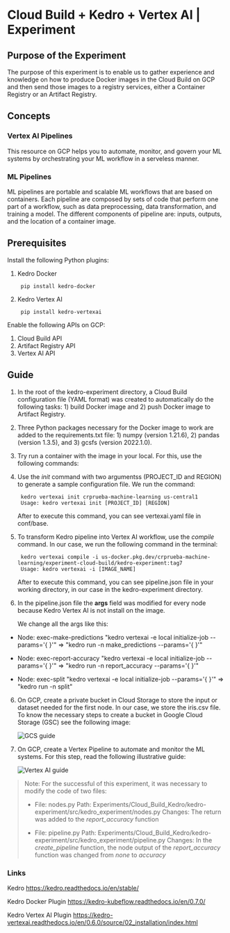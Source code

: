 # Cloud Build + Kedro + Vertex AI | Experiment

## Purpose of the Experiment

The purpose of this experiment is to enable us to gather experience and knowledge on how to produce Docker images in the Cloud Build on GCP and then send those images to a registry services, either a Container Registry or an Artifact Registry.

## Concepts

### Vertex AI Pipelines

This resource on GCP helps you to automate, monitor, and govern your ML systems by orchestrating your ML workflow in a serveless manner.

### ML Pipelines

ML pipelines are portable and scalable ML workflows that are based on containers. Each pipeline are composed by sets of code that perform one part of a workflow, such as data preprocessing, data transformation, and training a model. The different components of pipeline are: inputs, outputs, and the location of a container image.

## Prerequisites

Install the following Python plugins:

1. Kedro Docker

        pip install kedro-docker

2. Kedro Vertex AI

        pip install kedro-vertexai

Enable the following APIs on GCP:

1. Cloud Build API
2. Artifact Registry API
3. Vertex AI API

## Guide

1. In the root of the kedro-experiment directory, a Cloud Build configuration file (YAML format) was created to automatically do the following tasks: 1) build Docker image and 2) push Docker image to Artifact Registry.

2. Three Python packages necessary for the Docker image to work are added to the requirements.txt file: 1) numpy (version 1.21.6), 2) pandas (version 1.3.5), and 3) gcsfs (version 2022.1.0).

3. Try run a container with the image in your local. For this, use the following commands:



3. Use the *init* command with two argumentss (PROJECT_ID and REGION) to generate a sample configuration file. We run the command:

        kedro vertexai init crprueba-machine-learning us-central1
        Usage: kedro vertexai init [PROJECT_ID] [REGION]

    After to execute this command, you can see vertexai.yaml file in conf/base.

4. To transform Kedro pipeline into Vertex AI workflow, use the *compile* command. In our case, we run the following command in the terminal:

        kedro vertexai compile -i us-docker.pkg.dev/crprueba-machine-learning/experiment-cloud-build/kedro-experiment:tag7
        Usage: kedro vertexai -i [IMAGE_NAME]

    After to execute this command, you can see pipeline.json file in your working directory, in our case in the kedro-experiment directory.

5. In the pipeline.json file the **args** field was modified for every node because Kedro Vertex AI is not install on the image.

    We change all the args like this:

- Node: exec-make-predictions
"kedro vertexai -e local initialize-job --params='{ }'" => "kedro run -n make_predictions --params='{ }'"

- Node: exec-report-accuracy
"kedro vertexai -e local initialize-job --params='{ }'" => "kedro run -n report_accuracy --params='{ }'"

- Node: exec-split
"kedro vertexai -e local initialize-job --params='{ }'" => "kedro run -n split"

6. On GCP, create a private bucket in Cloud Storage to store the input or dataset needed for the first node. In our case, we store the iris.csv file. To know the necessary steps to create a bucket in Google Cloud Storage (GSC) see the following image:

    <img src="../../img/gcs.png" title="GCS guide">

7. On GCP, create a Vertex Pipeline to automate and monitor the ML systems. For this step, read the following illustrative guide:

    <img src="../../img/vertex.png" title="Vertex AI guide">

> Note: For the successful of this experiment, it was necessary to modify the code of two files:
>
>- File: nodes.py
Path: Experiments/Cloud_Build_Kedro/kedro-experiment/src/kedro_experiment/nodes.py 
Changes: The return was added to the *report_accuracy* function
>
>- File: pipeline.py
Path: Experiments/Cloud_Build_Kedro/kedro-experiment/src/kedro_experiment/pipeline.py
Changes: In the *create_pipeline* function, the node output of the *report_accuracy* function was changed from *none* to *accuracy*

### Links

Kedro
<https://kedro.readthedocs.io/en/stable/>

Kedro Docker Plugin
<https://kedro-kubeflow.readthedocs.io/en/0.7.0/>

Kedro Vertex AI Plugin
<https://kedro-vertexai.readthedocs.io/en/0.6.0/source/02_installation/index.html>

